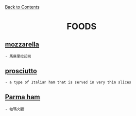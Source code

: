 ﻿[Back to Contents](../README.md)

<h1 style="text-align: center;">FOODS</h1>

## [mozzarella](https://www.oxfordlearnersdictionaries.com/definition/english/mozzarella)
    - 馬蘇里拉起司

## [prosciutto](https://www.oxfordlearnersdictionaries.com/definition/english/prosciutto)
    - a type of Italian ham that is served in very thin slices

## [Parma ham](https://www.allrecipes.com/article/what-is-parma-ham/)
    - 帕瑪火腿
